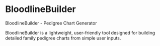 # BloodlineBuilder
BloodlineBuilder - Pedigree Chart Generator

BloodlineBuilder is a lightweight, user-friendly tool designed for building detailed family pedigree charts from simple user inputs.
